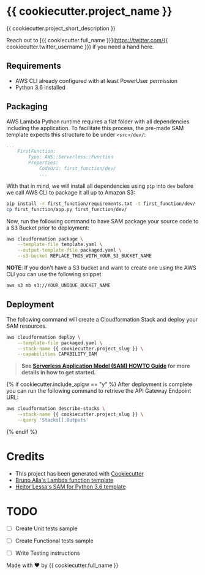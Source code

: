 # {{ cookiecutter.project_name }}

{{ cookiecutter.project_short_description }}

Reach out to [{{ cookiecutter.full_name }}](https://twitter.com/{{ cookiecutter.twitter_username }}) if you need a hand here.

## Requirements

* AWS CLI already configured with at least PowerUser permission
* Python 3.6 installed

## Packaging

AWS Lambda Python runtime requires a flat folder with all dependencies including the application. To facilitate this process, the pre-made SAM template expects this structure to be under `<src>/dev/`:

```yaml
...
    FirstFunction:
        Type: AWS::Serverless::Function
        Properties:
            CodeUri: first_function/dev/
            ...
```

With that in mind, we will install all dependencies using `pip` into `dev` before we call AWS CLI to package it all up to Amazon S3:

```bash
pip install -r first_function/requirements.txt -t first_function/dev/
cp first_function/app.py first_function/dev/
```

Now, run the following command to have SAM package your source code to a S3 Bucket prior to deployment:

```bash
aws cloudformation package \
    --template-file template.yaml \
    --output-template-file packaged.yaml \
    --s3-bucket REPLACE_THIS_WITH_YOUR_S3_BUCKET_NAME
```

**NOTE**: If you don't have a S3 bucket and want to create one using the AWS CLI you can use the following snippet

```bash
aws s3 mb s3://YOUR_UNIQUE_BUCKET_NAME 
```

## Deployment

The following command will create a Cloudformation Stack and deploy your SAM resources.

```bash
aws cloudformation deploy \
    --template-file packaged.yaml \
    --stack-name {{ cookiecutter.project_slug }} \
    --capabilities CAPABILITY_IAM
```

> **See [Serverless Application Model (SAM) HOWTO Guide](https://github.com/awslabs/serverless-application-model/blob/master/HOWTO.md) for more details in how to get started.**

{% if cookiecutter.include_apigw == "y" %}
After deployment is complete you can run the following command to retrieve the API Gateway Endpoint URL:

```bash
aws cloudformation describe-stacks \
    --stack-name {{ cookiecutter.project_slug }} \
    --query 'Stacks[].Outputs'
``` 
{% endif %}

# Credits

* This project has been generated with [Cookiecutter](https://github.com/audreyr/cookiecutter)
* [Bruno Alla's Lambda function template](https://github.com/browniebroke/cookiecutter-lambda-function)
* [Heitor Lessa's SAM for Python 3.6 template](https://github.com/heitorlessa/cookiecutter-aws-sam-python)


# TODO

* [ ] Create Unit tests sample
* [ ] Create Functional tests sample
* [ ] Write Testing instructions


Made with :heart: by {{ cookiecutter.full_name }}
